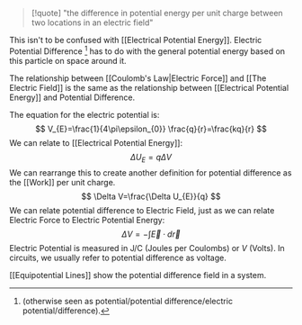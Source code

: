 >[!quote]
>"the difference in potential energy per unit charge between two locations in an electric field"

This isn't to be confused with [[Electrical Potential Energy]]. Electric Potential Difference [^1] has to do with the general potential energy based on this particle on space around it.

The relationship between [[Coulomb's Law|Electric Force]] and [[The Electric Field]] is the same as the relationship between [[Electrical Potential Energy]] and Potential Difference.

The equation for the electric potential is:
$$
V_{E}=\frac{1}{4\pi\epsilon_{0}} \frac{q}{r}=\frac{kq}{r}
$$
We can relate to [[Electrical Potential Energy]]:
$$
\Delta U_{E}=q\Delta V
$$
We can rearrange this to create another definition for potential difference as the [[Work]] per unit charge.
$$
\Delta V=\frac{\Delta U_{E}}{q}
$$
We can relate potential difference to Electric Field, just as we can relate Electric Force to Electric Potential Energy:
$$
\Delta V=-\int \vec{E} \cdot d\vec{r} 
$$
Electric Potential is measured in $\mathrm{J / C}$ (Joules per Coulombs) or $V$ (Volts). In circuits, we usually refer to potential difference as voltage.

[[Equipotential Lines]] show the potential difference field in a system.

[^1]:(otherwise seen as potential/potential difference/electric potential/difference).